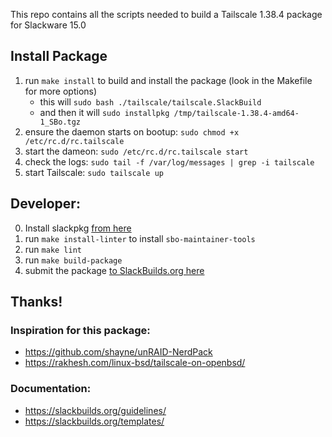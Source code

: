 This repo contains all the scripts needed to build a Tailscale 1.38.4 package for Slackware 15.0

## Install Package
1. run `make install` to build and install the package (look in the Makefile for more options)
   - this will `sudo bash ./tailscale/tailscale.SlackBuild`
   - and then it will `sudo installpkg /tmp/tailscale-1.38.4-amd64-1_SBo.tgz`
2. ensure the daemon starts on bootup: `sudo chmod +x /etc/rc.d/rc.tailscale`
3. start the dameon: `sudo /etc/rc.d/rc.tailscale start`
4. check the logs: `sudo tail -f /var/log/messages | grep -i tailscale`
3. start Tailscale: `sudo tailscale up`

## Developer:
0. Install slackpkg [from here](https://slackpkg.org/documentation.html)
1. run `make install-linter` to install `sbo-maintainer-tools`
2. run `make lint`
3. run `make build-package`
4. submit the package [to SlackBuilds.org here](https://slackbuilds.org/submit/)

## Thanks!
### Inspiration for this package:
   - https://github.com/shayne/unRAID-NerdPack
   - https://rakhesh.com/linux-bsd/tailscale-on-openbsd/

### Documentation:
 - https://slackbuilds.org/guidelines/
 - https://slackbuilds.org/templates/
